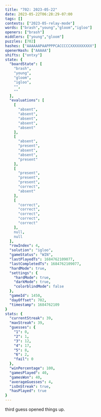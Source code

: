 ```yaml
---
title: "702: 2023-05-22"
date: 2023-05-22T06:28:29-07:00
tags: []
contests: ["2023-05-relay-mode"]
words: ["brash","young","gloom","igloo"]
openers: ["brash"]
middlers: ["young","gloom"]
puzzles: [702]
hashes: ["AAAAAAPAAPPPPCACCCCCXXXXXXXXXX"]
openerHash: ["AAAAA"]
shifts: ["ontxy"]
state: {
  "boardState": [
    "brash",
    "young",
    "gloom",
    "igloo",
    "",
    ""
  ],
  "evaluations": [
    [
      "absent",
      "absent",
      "absent",
      "absent",
      "absent"
    ],
    [
      "absent",
      "present",
      "absent",
      "absent",
      "present"
    ],
    [
      "present",
      "present",
      "present",
      "correct",
      "absent"
    ],
    [
      "correct",
      "correct",
      "correct",
      "correct",
      "correct"
    ],
    null,
    null
  ],
  "rowIndex": 4,
  "solution": "igloo",
  "gameStatus": "WIN",
  "lastPlayedTs": 1684762109077,
  "lastCompletedTs": 1684762109077,
  "hardMode": true,
  "settings": {
    "hardMode": true,
    "darkMode": true,
    "colorblindMode": false
  },
  "gameId": 1450,
  "dayOffset": 702,
  "timestamp": 1684762109
}
stats: {
  "currentStreak": 39,
  "maxStreak": 39,
  "guesses": {
    "1": 0,
    "2": 1,
    "3": 12,
    "4": 17,
    "5": 8,
    "6": 2,
    "fail": 0
  },
  "winPercentage": 100,
  "gamesPlayed": 40,
  "gamesWon": 40,
  "averageGuesses": 4,
  "isOnStreak": true,
  "hasPlayed": true
}
---
```

<!-- more -->
third guess opened things up.
